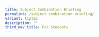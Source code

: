 ```yaml
---
title: Subject Combination Briefing
permalink: /subject-combination-briefing/
variant: tiptap
description: ""
third_nav_title: For Students
---
```

